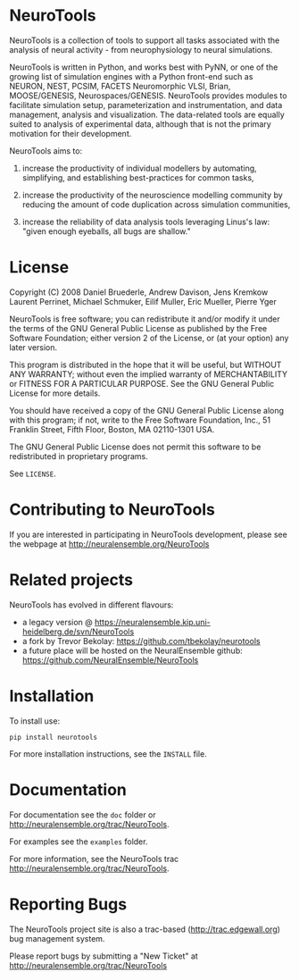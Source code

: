 NeuroTools
==========

NeuroTools is a collection of tools to support all tasks associated with the
analysis of neural activity - from neurophysiology to neural simulations.

NeuroTools is written in Python, and works best with PyNN, or one of the growing
list of simulation engines with a Python front-end such as NEURON, NEST, PCSIM,
FACETS Neuromorphic VLSI, Brian, MOOSE/GENESIS, Neurospaces/GENESIS. NeuroTools
provides modules to facilitate simulation setup, parameterization and
instrumentation, and data management, analysis and visualization. The
data-related tools are equally suited to analysis of experimental data, although
that is not the primary motivation for their development.

NeuroTools aims to:

1. increase the productivity of individual modellers by automating, simplifying,
   and establishing best-practices for common tasks,

2. increase the productivity of the neuroscience modelling community by reducing
   the amount of code duplication across simulation communities, 

3. increase the reliability of data analysis tools leveraging Linus's law:
   "given enough eyeballs, all bugs are shallow."

License
=======

Copyright (C) 2008  Daniel Bruederle, Andrew Davison, Jens Kremkow
Laurent Perrinet, Michael Schmuker, Eilif Muller, Eric Mueller, Pierre Yger

NeuroTools is free software; you can redistribute it and/or modify
it under the terms of the GNU General Public License as published by
the Free Software Foundation; either version 2 of the License, or
(at your option) any later version.

This program is distributed in the hope that it will be useful,
but WITHOUT ANY WARRANTY; without even the implied warranty of
MERCHANTABILITY or FITNESS FOR A PARTICULAR PURPOSE.  See the
GNU General Public License for more details.

You should have received a copy of the GNU General Public License along
with this program; if not, write to the Free Software Foundation, Inc.,
51 Franklin Street, Fifth Floor, Boston, MA 02110-1301 USA.

The GNU General Public License does not permit this software to be
redistributed in proprietary programs.

See ``LICENSE``.


Contributing to NeuroTools
==========================

If you are interested in participating in NeuroTools development, please see
the webpage at http://neuralensemble.org/NeuroTools

Related projects
================

NeuroTools has evolved in different flavours:

- a legacy version @ https://neuralensemble.kip.uni-heidelberg.de/svn/NeuroTools
- a fork by Trevor Bekolay: https://github.com/tbekolay/neurotools
- a future place will be hosted on the NeuralEnsemble github: https://github.com/NeuralEnsemble/NeuroTools

Installation
============

To install use:

    pip install neurotools

For more installation instructions, see the ``INSTALL`` file. 

Documentation
=============


For documentation see the ``doc`` folder or http://neuralensemble.org/trac/NeuroTools.

For examples see the ``examples`` folder.

For more information, see the NeuroTools trac http://neuralensemble.org/trac/NeuroTools.



Reporting Bugs
==============

The NeuroTools project site is also a trac-based (http://trac.edgewall.org) bug management system.

Please report bugs by submitting a "New Ticket" at
http://neuralensemble.org/trac/NeuroTools

